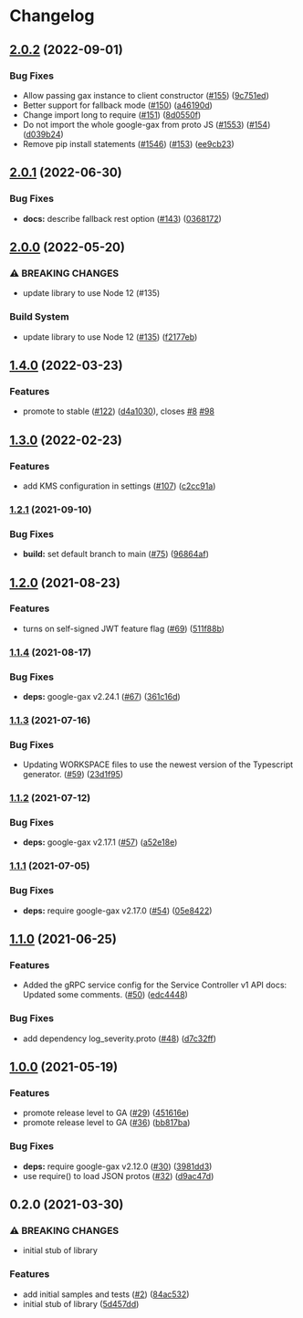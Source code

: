 # Changelog

## [2.0.2](https://github.com/googleapis/nodejs-service-control/compare/v2.0.1...v2.0.2) (2022-09-01)


### Bug Fixes

* Allow passing gax instance to client constructor ([#155](https://github.com/googleapis/nodejs-service-control/issues/155)) ([9c751ed](https://github.com/googleapis/nodejs-service-control/commit/9c751ed0914d63a02f34f965a921bb8c752cac6d))
* Better support for fallback mode ([#150](https://github.com/googleapis/nodejs-service-control/issues/150)) ([a46190d](https://github.com/googleapis/nodejs-service-control/commit/a46190dfbd4f6336f68f2daa12f2e3aa8ff536de))
* Change import long to require ([#151](https://github.com/googleapis/nodejs-service-control/issues/151)) ([8d0550f](https://github.com/googleapis/nodejs-service-control/commit/8d0550f24a2f1348aed0af1db01d91170478dbd8))
* Do not import the whole google-gax from proto JS ([#1553](https://github.com/googleapis/nodejs-service-control/issues/1553)) ([#154](https://github.com/googleapis/nodejs-service-control/issues/154)) ([d039b24](https://github.com/googleapis/nodejs-service-control/commit/d039b2489bd1c74b8a402de4e0c4c3d264e3655a))
* Remove pip install statements ([#1546](https://github.com/googleapis/nodejs-service-control/issues/1546)) ([#153](https://github.com/googleapis/nodejs-service-control/issues/153)) ([ee9cb23](https://github.com/googleapis/nodejs-service-control/commit/ee9cb231ea40cbcd01bd9a3b7748a0bf88bcf6d7))

## [2.0.1](https://github.com/googleapis/nodejs-service-control/compare/v2.0.0...v2.0.1) (2022-06-30)


### Bug Fixes

* **docs:** describe fallback rest option ([#143](https://github.com/googleapis/nodejs-service-control/issues/143)) ([0368172](https://github.com/googleapis/nodejs-service-control/commit/03681724fd6bfb1a4ed49b43b5e47c319b8b3be0))

## [2.0.0](https://github.com/googleapis/nodejs-service-control/compare/v1.4.0...v2.0.0) (2022-05-20)


### ⚠ BREAKING CHANGES

* update library to use Node 12 (#135)

### Build System

* update library to use Node 12 ([#135](https://github.com/googleapis/nodejs-service-control/issues/135)) ([f2177eb](https://github.com/googleapis/nodejs-service-control/commit/f2177eb862ddf2842b71a46e20524e4f0d7bcbf6))

## [1.4.0](https://github.com/googleapis/nodejs-service-control/compare/v1.3.0...v1.4.0) (2022-03-23)


### Features

* promote to stable ([#122](https://github.com/googleapis/nodejs-service-control/issues/122)) ([d4a1030](https://github.com/googleapis/nodejs-service-control/commit/d4a10308bb2ec3a5bfc7758a0b42eda6d73bc3a6)), closes [#8](https://github.com/googleapis/nodejs-service-control/issues/8) [#98](https://github.com/googleapis/nodejs-service-control/issues/98)

## [1.3.0](https://github.com/googleapis/nodejs-service-control/compare/v1.2.1...v1.3.0) (2022-02-23)


### Features

* add KMS configuration in settings ([#107](https://github.com/googleapis/nodejs-service-control/issues/107)) ([c2cc91a](https://github.com/googleapis/nodejs-service-control/commit/c2cc91a4a03e4f5752e72357526010807ba9e834))

### [1.2.1](https://www.github.com/googleapis/nodejs-service-control/compare/v1.2.0...v1.2.1) (2021-09-10)


### Bug Fixes

* **build:** set default branch to main ([#75](https://www.github.com/googleapis/nodejs-service-control/issues/75)) ([96864af](https://www.github.com/googleapis/nodejs-service-control/commit/96864af35c2ba7a08c5aacbdf73024ab15f722c3))

## [1.2.0](https://www.github.com/googleapis/nodejs-service-control/compare/v1.1.4...v1.2.0) (2021-08-23)


### Features

* turns on self-signed JWT feature flag ([#69](https://www.github.com/googleapis/nodejs-service-control/issues/69)) ([511f88b](https://www.github.com/googleapis/nodejs-service-control/commit/511f88b92881633b55a3528715f4453b23ce1765))

### [1.1.4](https://www.github.com/googleapis/nodejs-service-control/compare/v1.1.3...v1.1.4) (2021-08-17)


### Bug Fixes

* **deps:** google-gax v2.24.1 ([#67](https://www.github.com/googleapis/nodejs-service-control/issues/67)) ([361c16d](https://www.github.com/googleapis/nodejs-service-control/commit/361c16d3ab1b3c48b38eaf444ee184ce196c2a1d))

### [1.1.3](https://www.github.com/googleapis/nodejs-service-control/compare/v1.1.2...v1.1.3) (2021-07-16)


### Bug Fixes

* Updating WORKSPACE files to use the newest version of the Typescript generator. ([#59](https://www.github.com/googleapis/nodejs-service-control/issues/59)) ([23d1f95](https://www.github.com/googleapis/nodejs-service-control/commit/23d1f95107ad50c82cac555fbc476e00dc7bba08))

### [1.1.2](https://www.github.com/googleapis/nodejs-service-control/compare/v1.1.1...v1.1.2) (2021-07-12)


### Bug Fixes

* **deps:** google-gax v2.17.1 ([#57](https://www.github.com/googleapis/nodejs-service-control/issues/57)) ([a52e18e](https://www.github.com/googleapis/nodejs-service-control/commit/a52e18ebd99331065226f0bc7edf7807d84c8920))

### [1.1.1](https://www.github.com/googleapis/nodejs-service-control/compare/v1.1.0...v1.1.1) (2021-07-05)


### Bug Fixes

* **deps:** require google-gax v2.17.0 ([#54](https://www.github.com/googleapis/nodejs-service-control/issues/54)) ([05e8422](https://www.github.com/googleapis/nodejs-service-control/commit/05e84223d4a5950da7d365e81dc1aaa830956976))

## [1.1.0](https://www.github.com/googleapis/nodejs-service-control/compare/v1.0.0...v1.1.0) (2021-06-25)


### Features

* Added the gRPC service config for the Service Controller v1 API docs: Updated some comments. ([#50](https://www.github.com/googleapis/nodejs-service-control/issues/50)) ([edc4448](https://www.github.com/googleapis/nodejs-service-control/commit/edc444896e4b2dda721d3ca8b8591e61eb267e66))


### Bug Fixes

* add dependency log_severity.proto ([#48](https://www.github.com/googleapis/nodejs-service-control/issues/48)) ([d7c32ff](https://www.github.com/googleapis/nodejs-service-control/commit/d7c32ff39298b466d72827934dea46da783fcfbe))

## [1.0.0](https://www.github.com/googleapis/nodejs-service-control/compare/v0.2.0...v1.0.0) (2021-05-19)


### Features

* promote release level to GA ([#29](https://www.github.com/googleapis/nodejs-service-control/issues/29)) ([451616e](https://www.github.com/googleapis/nodejs-service-control/commit/451616e983be335363cf44bb5859915dd3cc274e))
* promote release level to GA ([#36](https://www.github.com/googleapis/nodejs-service-control/issues/36)) ([bb817ba](https://www.github.com/googleapis/nodejs-service-control/commit/bb817bae13691eb16c1560633a31405039b2eee0))


### Bug Fixes

* **deps:** require google-gax v2.12.0 ([#30](https://www.github.com/googleapis/nodejs-service-control/issues/30)) ([3981dd3](https://www.github.com/googleapis/nodejs-service-control/commit/3981dd39ed8a1b71c6de8dd26d5fdbd552167215))
* use require() to load JSON protos ([#32](https://www.github.com/googleapis/nodejs-service-control/issues/32)) ([d9ac47d](https://www.github.com/googleapis/nodejs-service-control/commit/d9ac47d4651d9ad84c0ebe79900adb795c3c9861))

## 0.2.0 (2021-03-30)


### ⚠ BREAKING CHANGES

* initial stub of library

### Features

* add initial samples and tests ([#2](https://www.github.com/googleapis/nodejs-service-control/issues/2)) ([84ac532](https://www.github.com/googleapis/nodejs-service-control/commit/84ac53269a3d60c57ee10e5a17ae00587f90e2a7))
* initial stub of library ([5d457dd](https://www.github.com/googleapis/nodejs-service-control/commit/5d457ddda7535e5c2aec002b1a0633372dfc9242))
